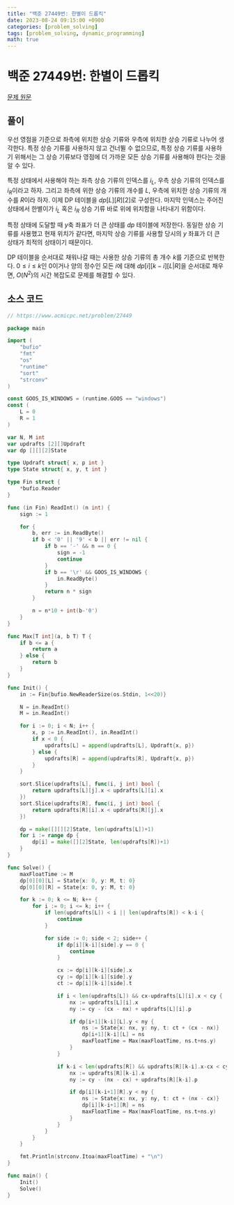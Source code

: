 ```yaml
---
title: "백준 27449번: 한별이 드롭킥"
date: 2023-08-24 09:15:00 +0900
categories: [problem_solving]
tags: [problem_solving, dynamic_programming]
math: true
---
```


# 백준 27449번: 한별이 드롭킥  

[문제 원문](https://www.acmicpc.net/problem/27449)  

## 풀이  

우선 영점을 기준으로 좌측에 위치한 상승 기류와 우측에 위치한 상승 기류로 나누어 생각한다. 특정 상승 기류를 사용하지 않고 건너뛸 수 없으므로, 특정 상승 기류를 사용하기 위해서는 그 상승 기류보다 영점에 더 가까운 모든 상승 기류를 사용해야 한다는 것을 알 수 있다.  

특정 상태에서 사용해야 하는 좌측 상승 기류의 인덱스를 $i_L$, 우측 상승 기류의 인덱스를 $i_R$이라고 하자. 그리고 좌측에 위한 상승 기류의 개수를 $L$, 우측에 위치한 상승 기류의 개수를 $R$이라 하자. 이제 DP 테이블을 $dp[L][R][2]$로 구성한다. 마지막 인덱스는 주어진 상태에서 한별이가 $i_L$ 혹은 $i_R$ 상승 기류 바로 위에 위치함을 나타내기 위함이다.  

특정 상태에 도달할 때 $y$축 좌표가 더 큰 상태를 $dp$ 테이블에 저장한다. 동일한 상승 기류를 사용했고 현재 위치가 같다면, 마지막 상승 기류를 사용할 당시의 $y$ 좌표가 더 큰 상태가 최적의 상태이기 때문이다.  

DP 테이블을 순서대로 채워나갈 때는 사용한 상승 기류의 총 개수 $k$를 기준으로 반복한다. $0 \leq i \leq k$인 0이거나 양의 정수인 모든 $i$에 대해 $dp[i][k-i][L | R]$을 순서대로 채우면, $O(N^2)$의 시간 복잡도로 문제를 해결할 수 있다.  

## 소스 코드  

``` go
// https://www.acmicpc.net/problem/27449

package main

import (
	"bufio"
	"fmt"
	"os"
	"runtime"
	"sort"
	"strconv"
)

const GOOS_IS_WINDOWS = (runtime.GOOS == "windows")
const (
	L = 0
	R = 1
)

var N, M int
var updrafts [2][]Updraft
var dp [][][2]State

type Updraft struct{ x, p int }
type State struct{ x, y, t int }

type Fin struct {
	*bufio.Reader
}

func (in Fin) ReadInt() (n int) {
	sign := 1

	for {
		b, err := in.ReadByte()
		if b < '0' || '9' < b || err != nil {
			if b == '-' && n == 0 {
				sign = -1
				continue
			}
			if b == '\r' && GOOS_IS_WINDOWS {
				in.ReadByte()
			}
			return n * sign
		}

		n = n*10 + int(b-'0')
	}
}

func Max[T int](a, b T) T {
	if b <= a {
		return a
	} else {
		return b
	}
}

func Init() {
	in := Fin{bufio.NewReaderSize(os.Stdin, 1<<20)}

	N = in.ReadInt()
	M = in.ReadInt()

	for i := 0; i < N; i++ {
		x, p := in.ReadInt(), in.ReadInt()
		if x < 0 {
			updrafts[L] = append(updrafts[L], Updraft{x, p})
		} else {
			updrafts[R] = append(updrafts[R], Updraft{x, p})
		}
	}

	sort.Slice(updrafts[L], func(i, j int) bool {
		return updrafts[L][j].x < updrafts[L][i].x
	})
	sort.Slice(updrafts[R], func(i, j int) bool {
		return updrafts[R][i].x < updrafts[R][j].x
	})

	dp = make([][][2]State, len(updrafts[L])+1)
	for i := range dp {
		dp[i] = make([][2]State, len(updrafts[R])+1)
	}
}

func Solve() {
	maxFloatTime := M
	dp[0][0][L] = State{x: 0, y: M, t: 0}
	dp[0][0][R] = State{x: 0, y: M, t: 0}

	for k := 0; k <= N; k++ {
		for i := 0; i <= k; i++ {
			if len(updrafts[L]) < i || len(updrafts[R]) < k-i {
				continue
			}

			for side := 0; side < 2; side++ {
				if dp[i][k-i][side].y == 0 {
					continue
				}

				cx := dp[i][k-i][side].x
				cy := dp[i][k-i][side].y
				ct := dp[i][k-i][side].t

				if i < len(updrafts[L]) && cx-updrafts[L][i].x < cy {
					nx := updrafts[L][i].x
					ny := cy - (cx - nx) + updrafts[L][i].p

					if dp[i+1][k-i][L].y < ny {
						ns := State{x: nx, y: ny, t: ct + (cx - nx)}
						dp[i+1][k-i][L] = ns
						maxFloatTime = Max(maxFloatTime, ns.t+ns.y)
					}
				}

				if k-i < len(updrafts[R]) && updrafts[R][k-i].x-cx < cy {
					nx := updrafts[R][k-i].x
					ny := cy - (nx - cx) + updrafts[R][k-i].p

					if dp[i][k-i+1][R].y < ny {
						ns := State{x: nx, y: ny, t: ct + (nx - cx)}
						dp[i][k-i+1][R] = ns
						maxFloatTime = Max(maxFloatTime, ns.t+ns.y)
					}
				}
			}
		}
	}

	fmt.Println(strconv.Itoa(maxFloatTime) + "\n")
}

func main() {
	Init()
	Solve()
}
```
